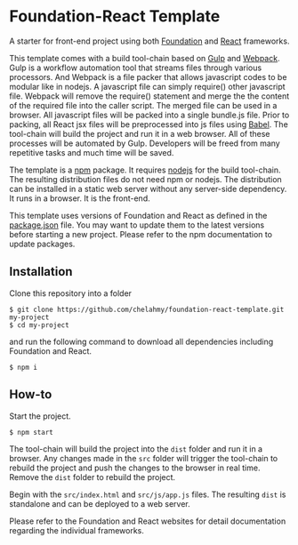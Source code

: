 # Foundation-React Template
A starter for front-end project using both [Foundation](https://foundation.zurb.com) and [React](https://reactjs.org) frameworks.

This template comes with a build tool-chain based on [Gulp](https://gulpjs.com) and [Webpack](https://webpack.js.org). Gulp is a workflow automation tool that streams files through various processors. And Webpack is a file packer that allows javascript codes to be modular like in nodejs. A javascript file can simply require() other javascript file. Webpack will remove the require() statement and merge the the content of the required file into the caller script. The merged file can be used in a browser. All javascript files will be packed into a single bundle.js file. Prior to packing, all React jsx files will be preprocessed into js files using [Babel](https://babeljs.io). The tool-chain will build the project and run it in a web browser. All of these processes will be automated by Gulp. Developers will be freed from many repetitive tasks and much time will be saved.

The template is a [npm](https://www.npmjs.com) package. It requires [nodejs](https://nodejs.org/en/) for the build tool-chain. The resulting distribution files do not need npm or nodejs. The distribution can be installed in a static web server without any server-side dependency. It runs in a browser. It is the front-end.

This template uses versions of Foundation and React as defined in the [package.json](https://github.com/chelahmy/foundation-react-template/blob/master/package.json) file. You may want to update them to the latest versions before starting a new project. Please refer to the npm documentation to update packages.

## Installation
Clone this repository into a folder
```
$ git clone https://github.com/chelahmy/foundation-react-template.git my-project
$ cd my-project
```
and run the following command to download all dependencies including Foundation and React.
```
$ npm i
```

## How-to
Start the project.
```
$ npm start
```
The tool-chain will build the project into the `dist` folder and run it in a browser. Any changes made in the `src` folder will trigger the tool-chain to rebuild the project and push the changes to the browser in real time. Remove the `dist` folder to rebuild the project.

Begin with the `src/index.html` and `src/js/app.js` files. The resulting `dist` is standalone and can be deployed to a web server.

Please refer to the Foundation and React websites for detail documentation regarding the individual frameworks.
